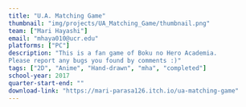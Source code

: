 ```yaml
---
title: "U.A. Matching Game"
thumbnail: "img/projects/UA_Matching_Game/thumbnail.png"
team: ["Mari Hayashi"]
email: "mhaya010@ucr.edu"
platforms: ["PC"]
description: "This is a fan game of Boku no Hero Academia.
Please report any bugs you found by comments :)"
tags: ["2D", "Anime", "Hand-drawn", "mha", "completed"]
school-year: 2017
quarter-start-end: ""
download-link: "https://mari-parasa126.itch.io/ua-matching-game"
---
```

